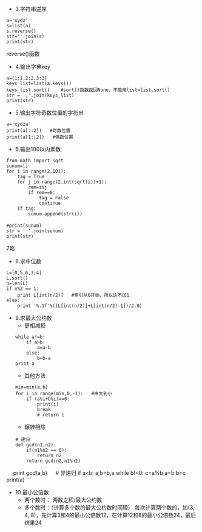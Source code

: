 * 3.字符串逆序
```
a='xydz'
s=list(a)
s.reverse()
str=''.join(s)
print(str)
```
reverse()函数

* 4.输出字典key
```
a={1:1,2:2,3:3}
keys_list=list(a.keys())
keys_list.sort()    #sort()函数返回None，不能用list=list.sort()
str = ','.join(keys_list)
print(str)
```
*  5.输出字符奇数位置的字符串
```
a='xydza'
print(a[::2])	#奇数位置
print(a[1::2])	 #偶数位置
```

* 6.输出100以内素数
```
from math import sqrt
sunum=[]
for i in range(2,101):
    tag = True
    for j in range(2,int(sqrt(i))+1):
        rem=i%j
        if rem==0:
            tag = False
            continue 
    if tag:
        sunum.append(str(i))
         　
#print(sunum)
str = ' '.join(sunum)
print(str)
```
7略

* 8.求中位数
```
L=[0,5,6,3,4]
L.sort()
n=len(L)
if n%2 == 1:
    print L[int(n/2)] 	#索引从0开始，所以这不加1
else:
    print '%.1f'%((L[int(n/2)]+L[int(n/2)-1])/2.0)
```

* 9.求最大公约数
	- 更相减损
	```
	while a!=b:
	    if a>b:
	        a=a-b
	    else:
	        b=b-a
	print a
	```
	- 其他方法
	```
	min=min(a,b)
	for i in range(min,0,-1): 	#由大到小
		if (a%i+b%i)==0:
			print(i)
			break
			# return i
	```
	- 辗转相除
	```
	# 递归
	def gcd(n1,n2):
	    if(n1%n2 == 0):
	        return n2
	    return gcd(n2,n1%n2)
　
	print gcd(a,b)
　
	# 非递归
	if a<b:
	    a,b=b,a
	while b!=0:
	    c=a%b
	    a=b
	    b=c
	print(a)
	```

* 10.最小公倍数
	- 两个数时：
	两数之积/最大公约数
	- 多个数时：（计算多个数的最大公约数时同理）
	每次计算两个数的，如(3, 4, 8)，先计算3和4的最小公倍数12，在计算12和8的最小公倍数24，最后结果24


